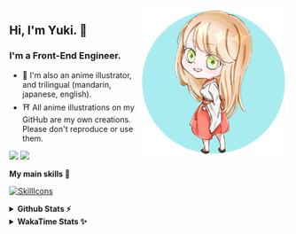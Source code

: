 <img style="width:270px;" align="right" src="./asset/image/yuki16bit-chibi-avatar.png">

## Hi, I'm Yuki. 🍋

### I'm a Front-End Engineer.

- 🍡 I'm also an anime illustrator, and trilingual (mandarin, japanese, english).
- ⛩ All anime illustrations on my GitHub are my own creations. Please don't reproduce or use them.

[![](https://img.shields.io/badge/Codesandbox-040404?style=for-the-badge&logo=codesandbox&logoColor=DBDBDB)](https://codesandbox.io/u/yuki16bit)
[![](https://img.shields.io/badge/Codepen-000000?style=for-the-badge&logo=codepen&logoColor=white)](https://codepen.io/yuki16bit)

**My main skills 🎋**

[![SkillIcons](https://skillicons.dev/icons?i=react,redux,ts,js,next,tailwind,css,mui,html,vite,py,docker,gcp,aws,figma)](https://skillicons.dev)

<details>
  <summary><b>Github Stats ⚡</b></summary>

![Yuki's GitHub stats](https://github-readme-stats.vercel.app/api?username=yuki16bit&theme=tokyonight&count_private=true&line_height=20)
![Yuki's top langs](https://github-readme-stats.vercel.app/api/top-langs/?username=yuki16bit&theme=tokyonight&count_private=true&layout=compact)

</details>

<details>
  <summary><b>WakaTime Stats ✨</b></summary>

<!--START_SECTION:waka-->
**I'm a Night 🦉** 

```text
🌞 Morning                1 commits           ░░░░░░░░░░░░░░░░░░░░░░░░░   00.26 % 
🌆 Daytime                145 commits         █████████░░░░░░░░░░░░░░░░   36.99 % 
🌃 Evening                159 commits         ██████████░░░░░░░░░░░░░░░   40.56 % 
🌙 Night                  87 commits          ██████░░░░░░░░░░░░░░░░░░░   22.19 % 
```


📊 **This Week I Spent My Time On** 

```text
🕑︎ Time Zone: Asia/Taipei

🐱‍💻 Projects: 
news-spark-frontend      22 hrs 38 mins      ██████████████████░░░░░░░   70.75 % 
yuki                     6 hrs 19 mins       █████░░░░░░░░░░░░░░░░░░░░   19.74 % 
playground-nodejs        1 hr 53 mins        █░░░░░░░░░░░░░░░░░░░░░░░░   05.93 % 
LumiTure-FE              30 mins             ░░░░░░░░░░░░░░░░░░░░░░░░░   01.61 % 
2023-hk-EnterpriseSearchP20 mins             ░░░░░░░░░░░░░░░░░░░░░░░░░   01.05 % 
```


 Last Updated on 13/12/2024 20:22:54 UTC
<!--END_SECTION:waka-->
</details>
